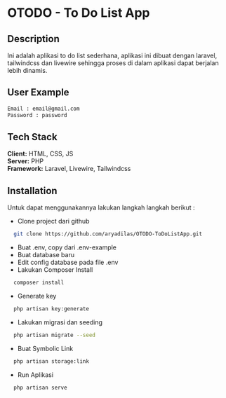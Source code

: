 
# OTODO - To Do List App





## Description
Ini adalah aplikasi to do list sederhana, aplikasi ini dibuat dengan laravel, tailwindcss dan livewire sehingga proses di dalam aplikasi dapat berjalan lebih dinamis.

## User Example
```bash
Email : email@gmail.com
Password : password
```
## Tech Stack

**Client:** HTML, CSS, JS \
**Server:** PHP \
**Framework:** Laravel, Livewire, Tailwindcss


## Installation

Untuk dapat menggunakannya lakukan langkah langkah berikut :

- Clone project dari github
```bash
  git clone https://github.com/aryadilas/OTODO-ToDoListApp.git
```
- Buat .env, copy dari .env-example    
- Buat database baru
- Edit config database pada file .env
- Lakukan Composer Install
```bash
  composer install
```
- Generate key
```bash
  php artisan key:generate
```
- Lakukan migrasi dan seeding
```bash
  php artisan migrate --seed
```
- Buat Symbolic Link
```bash
  php artisan storage:link
```
- Run Aplikasi
```bash
  php artisan serve
```

